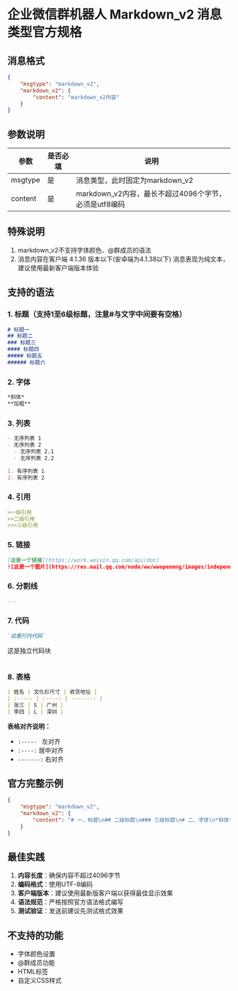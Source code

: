# 企业微信群机器人 Markdown_v2 消息类型官方规格

## 消息格式

```json
{
    "msgtype": "markdown_v2",
    "markdown_v2": {
        "content": "markdown_v2内容"
    }
}
```

## 参数说明

| 参数 | 是否必填 | 说明 |
|------|----------|------|
| msgtype | 是 | 消息类型，此时固定为markdown_v2 |
| content | 是 | markdown_v2内容，最长不超过4096个字节，必须是utf8编码 |

## 特殊说明

1. markdown_v2不支持字体颜色、@群成员的语法
2. 消息内容在客户端 4.1.36 版本以下(安卓端为4.1.38以下) 消息表现为纯文本，建议使用最新客户端版本体验

## 支持的语法

### 1. 标题（支持1至6级标题，注意#与文字中间要有空格）

```markdown
# 标题一
## 标题二
### 标题三
#### 标题四
##### 标题五
###### 标题六
```

### 2. 字体

```markdown
*斜体*
**加粗**
```

### 3. 列表

```markdown
- 无序列表 1
- 无序列表 2
  - 无序列表 2.1
  - 无序列表 2.2

1. 有序列表 1
2. 有序列表 2
```

### 4. 引用

```markdown
>一级引用
>>二级引用
>>>三级引用
```

### 5. 链接

```markdown
[这是一个链接](https://work.weixin.qq.com/api/doc)
![这是一个图片](https://res.mail.qq.com/node/ww/wwopenmng/images/independent/doc/test_pic_msg1.png)
```

### 6. 分割线

```markdown
---
```

### 7. 代码

```markdown
`这是行内代码`

```
这是独立代码块
```
```

### 8. 表格

```markdown
| 姓名 | 文化衫尺寸 | 收货地址 |
| :----- | :----: | -------: |
| 张三 | S | 广州 |
| 李四 | L | 深圳 |
```

**表格对齐说明：**
- `:----- ` 左对齐
- `:----:` 居中对齐  
- `-------:` 右对齐

## 官方完整示例

```json
{
    "msgtype": "markdown_v2",
    "markdown_v2": {
        "content": "# 一、标题\n## 二级标题\n### 三级标题\n# 二、字体\n*斜体*\n\n**加粗**\n# 三、列表 \n- 无序列表 1 \n- 无序列表 2\n  - 无序列表 2.1\n  - 无序列表 2.2\n1. 有序列表 1\n2. 有序列表 2\n# 四、引用\n> 一级引用\n>>二级引用\n>>>三级引用\n# 五、链接\n[这是一个链接](https:work.weixin.qq.com\/api\/doc)\n![](https://res.mail.qq.com/node/ww/wwopenmng/images/independent/doc/test_pic_msg1.png)\n# 六、分割线\n\n---\n# 七、代码\n`这是行内代码`\n```\n这是独立代码块\n```\n\n# 八、表格\n| 姓名 | 文化衫尺寸 | 收货地址 |\n| :----- | :----: | -------: |\n| 张三 | S | 广州 |\n| 李四 | L | 深圳 |\n"
    }
}
```

## 最佳实践

1. **内容长度**：确保内容不超过4096字节
2. **编码格式**：使用UTF-8编码
3. **客户端版本**：建议使用最新版客户端以获得最佳显示效果
4. **语法规范**：严格按照官方语法格式编写
5. **测试验证**：发送前建议先测试格式效果

## 不支持的功能

- 字体颜色设置
- @群成员功能
- HTML标签
- 自定义CSS样式 